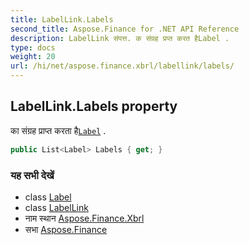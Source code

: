 ```yaml
---
title: LabelLink.Labels
second_title: Aspose.Finance for .NET API Reference
description: LabelLink संपत्त. क संग्रह प्रप्त करत हैLabel .
type: docs
weight: 20
url: /hi/net/aspose.finance.xbrl/labellink/labels/
---
```

## LabelLink.Labels property

का संग्रह प्राप्त करता है[`Label`](../../label/) .

```csharp
public List<Label> Labels { get; }
```

### यह सभी देखें

* class [Label](../../label/)
* class [LabelLink](../)
* नाम स्थान [Aspose.Finance.Xbrl](../../labellink/)
* सभा [Aspose.Finance](../../../)


